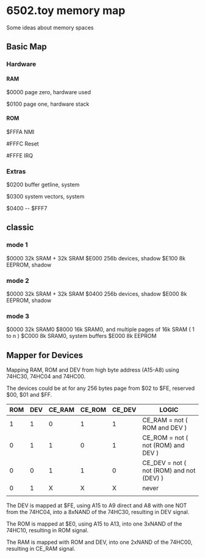 # 6502.toy memory map

Some ideas about memory spaces

## Basic Map

### Hardware

#### RAM

$0000  page zero, hardware used

$0100  page one, hardware stack

#### ROM

$FFFA  NMI

#FFFC  Reset

#FFFE  IRQ

### Extras

$0200  buffer getline, system

$0300  system vectors, system

$0400 -- $FFF7 

## classic

### mode 1
$0000 32k SRAM + 32k SRAM 
$E000 256b devices, shadow
$E100 8k EEPROM, shadow

### mode 2
$0000 32k SRAM + 32k SRAM
$0400 256b devices, shadow
$E000 8k EEPROM, shadow

### mode 3
$0000 32k SRAM0
$8000 16k SRAM0, and multiple pages of 16k SRAM ( 1 to n )
$C000  8k SRAM0, system buffers
$E000  8k EEPROM

## Mapper for Devices

Mapping RAM, ROM and DEV from high byte address (A15-A8) using 74HC30, 74HC04 and 74HC00.

The devices could be at for any 256 bytes page from $02 to $FE, reserved $00, $01 and $FF.

| ROM | DEV | CE_RAM | CE_ROM | CE_DEV | LOGIC |
| --- | --- | --- | --- | --- | --- |
| 1 | 1 | 0 | 1 | 1 | CE_RAM = not ( ROM and DEV ) |
| 0 | 1 | 1 | 0 | 1 | CE_ROM = not ( not (ROM) and DEV ) |
| 0 | 0 | 1 | 1 | 0 | CE_DEV = not ( not (ROM) and not (DEV) ) |
| 0 | 1 | X | X | X | never |
| | | | | |

The DEV is mapped at $FE, using A15 to A9 direct and A8 with one NOT from the 74HC04, into a 8xNAND of the 74HC30, resulting in DEV signal.

The ROM is mapped at $E0, using A15 to A13, into one 3xNAND of the 74HC10, resulting in ROM signal.

The RAM is mapped with ROM and DEV, into one 2xNAND of the 74HC00, resulting in CE_RAM signal.






